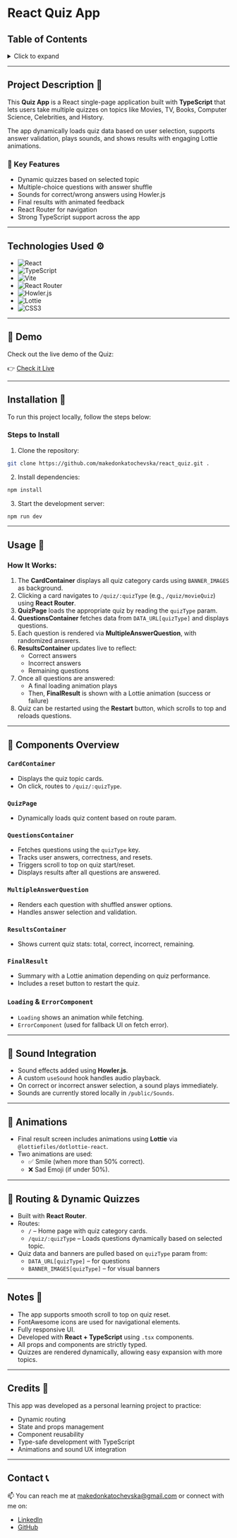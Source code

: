 # React Quiz App

## Table of Contents

<details>
  <summary>Click to expand</summary>
  - 📜 Project Description  <br>
  - ⚙️ Technologies Used  <br>
  - 🔗 Demo  <br>
  - 🔨 Installation  <br>
  - 🚀 Usage  <br>
  - 🧰 Components Overview  <br>
  - 🎵 Sound Integration  <br>
  - 🎨 Animations  <br>
  - 🔄 Routing & Dynamic Quizzes  <br>
  - 📝 Notes  <br>
  - 📝 Credits  <br>
  - 📞 Contact  
</details>

---

## Project Description 📜

This **Quiz App** is a React single-page application built with **TypeScript** that lets users take multiple quizzes on topics like Movies, TV, Books, Computer Science, Celebrities, and History.

The app dynamically loads quiz data based on user selection, supports answer validation, plays sounds, and shows results with engaging Lottie animations.

### 🔑 Key Features

- Dynamic quizzes based on selected topic
- Multiple-choice questions with answer shuffle
- Sounds for correct/wrong answers using Howler.js
- Final results with animated feedback
- React Router for navigation
- Strong TypeScript support across the app

---

## Technologies Used ⚙️

- ![React](https://img.shields.io/badge/React-61DAFB?style=flat-square&logo=react&logoColor=black)
- ![TypeScript](https://img.shields.io/badge/TypeScript-3178C6?style=flat-square&logo=typescript&logoColor=white)
- ![Vite](https://img.shields.io/badge/Vite-646CFF?style=flat-square&logo=vite&logoColor=white)
- ![React Router](https://img.shields.io/badge/React_Router-CA4245?style=flat-square&logo=react-router&logoColor=white)
- ![Howler.js](https://img.shields.io/badge/Howler.js-000000?style=flat-square&logo=javascript&logoColor=white)
- ![Lottie](https://img.shields.io/badge/Lottie-FF0000?style=flat-square&logo=lottie&logoColor=white)
- ![CSS3](https://img.shields.io/badge/CSS3-1572B6?style=flat-square&logo=css3&logoColor=white)

---

## 🔗 Demo

Check out the live demo of the Quiz:

👉 [Check it Live](https://react-quiz-app-makedonkat.netlify.app/)

---

## Installation 🔨

To run this project locally, follow the steps below:

### Steps to Install

1. Clone the repository:

```bash
git clone https://github.com/makedonkatochevska/react_quiz.git .
```

2. Install dependencies:

```bash
npm install
```

3. Start the development server:

```bash
npm run dev
```

---

## Usage 🚀

### How It Works:

1. The **CardContainer** displays all quiz category cards using `BANNER_IMAGES` as background.
2. Clicking a card navigates to `/quiz/:quizType` (e.g., `/quiz/movieQuiz`) using **React Router**.
3. **QuizPage** loads the appropriate quiz by reading the `quizType` param.
4. **QuestionsContainer** fetches data from `DATA_URL[quizType]` and displays questions.
5. Each question is rendered via **MultipleAnswerQuestion**, with randomized answers.
6. **ResultsContainer** updates live to reflect:
   - Correct answers
   - Incorrect answers
   - Remaining questions
7. Once all questions are answered:
   - A final loading animation plays
   - Then, **FinalResult** is shown with a Lottie animation (success or failure)
8. Quiz can be restarted using the **Restart** button, which scrolls to top and reloads questions.

---

## 🧰 Components Overview

### `CardContainer`

- Displays the quiz topic cards.
- On click, routes to `/quiz/:quizType`.

### `QuizPage`

- Dynamically loads quiz content based on route param.

### `QuestionsContainer`

- Fetches questions using the `quizType` key.
- Tracks user answers, correctness, and resets.
- Triggers scroll to top on quiz start/reset.
- Displays results after all questions are answered.

### `MultipleAnswerQuestion`

- Renders each question with shuffled answer options.
- Handles answer selection and validation.

### `ResultsContainer`

- Shows current quiz stats: total, correct, incorrect, remaining.

### `FinalResult`

- Summary with a Lottie animation depending on quiz performance.
- Includes a reset button to restart the quiz.

### `Loading` & `ErrorComponent`

- `Loading` shows an animation while fetching.
- `ErrorComponent` (used for fallback UI on fetch error).

---

## 🎵 Sound Integration

- Sound effects added using **Howler.js**.
- A custom `useSound` hook handles audio playback.
- On correct or incorrect answer selection, a sound plays immediately.
- Sounds are currently stored locally in `/public/Sounds`.

---

## 🎨 Animations

- Final result screen includes animations using **Lottie** via `@lottiefiles/dotlottie-react`.
- Two animations are used:
  - ✅ Smile (when more than 50% correct).
  - ❌ Sad Emoji (if under 50%).

---

## 🔄 Routing & Dynamic Quizzes

- Built with **React Router**.
- Routes:
  - `/` – Home page with quiz category cards.
  - `/quiz/:quizType` – Loads questions dynamically based on selected topic.
- Quiz data and banners are pulled based on `quizType` param from:
  - `DATA_URL[quizType]` – for questions
  - `BANNER_IMAGES[quizType]` – for visual banners

---

## Notes 📝

- The app supports smooth scroll to top on quiz reset.
- FontAwesome icons are used for navigational elements.
- Fully responsive UI.
- Developed with **React + TypeScript** using `.tsx` components.
- All props and components are strictly typed.
- Quizzes are rendered dynamically, allowing easy expansion with more topics.

---

## Credits 📝

This app was developed as a personal learning project to practice:

- Dynamic routing
- State and props management
- Component reusability
- Type-safe development with TypeScript
- Animations and sound UX integration

---

## Contact 📞

📫 You can reach me at [makedonkatochevska@gmail.com](mailto:makedonkatochevska@gmail.com) or connect with me on:

- [LinkedIn](https://www.linkedin.com/in/makedonka-tochevska)
- [GitHub](https://github.com/makedonkatochevska)
